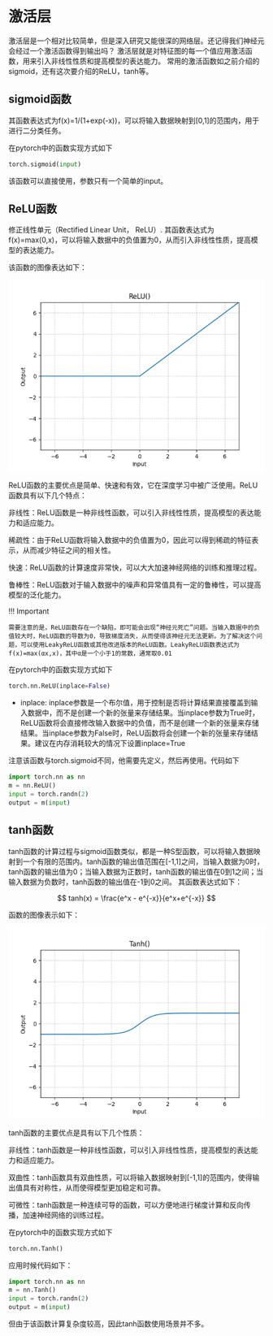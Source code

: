 # 激活层

激活层是一个相对比较简单，但是深入研究又能很深的网络层。还记得我们神经元会经过一个激活函数得到输出吗？
激活层就是对特征图的每一个值应用激活函数，用来引入非线性性质和提高模型的表达能力。
常用的激活函数如之前介绍的sigmoid，还有这次要介绍的ReLU，tanh等。

## sigmoid函数

其函数表达式为f(x)=1/(1+exp(-x))，可以将输入数据映射到[0,1]的范围内，用于进行二分类任务。

在pytorch中的函数实现方式如下

```python
torch.sigmoid(input)
```
该函数可以直接使用，参数只有一个简单的input。

## ReLU函数

修正线性单元（Rectified Linear Unit， ReLU）.
其函数表达式为f(x)=max(0,x)，可以将输入数据中的负值置为0，从而引入非线性性质，提高模型的表达能力。

该函数的图像表达如下：

![](../img/02/03/ReLU.png)

ReLU函数的主要优点是简单、快速和有效，它在深度学习中被广泛使用。ReLU函数具有以下几个特点：

非线性：ReLU函数是一种非线性函数，可以引入非线性性质，提高模型的表达能力和适应能力。

稀疏性：由于ReLU函数将输入数据中的负值置为0，因此可以得到稀疏的特征表示，从而减少特征之间的相关性。

快速：ReLU函数的计算速度非常快，可以大大加速神经网络的训练和推理过程。

鲁棒性：ReLU函数对于输入数据中的噪声和异常值具有一定的鲁棒性，可以提高模型的泛化能力。

!!! Important

    需要注意的是，ReLU函数存在一个缺陷，即可能会出现“神经元死亡”问题。当输入数据中的负值较大时，ReLU函数的导数为0，导致梯度消失，从而使得该神经元无法更新。为了解决这个问题，可以使用LeakyReLU函数或其他改进版本的ReLU函数。LeakyReLU函数表达式为f(x)=max(αx,x)，其中α是一个小于1的常数，通常取0.01

在pytorch中的函数实现方式如下

```python
torch.nn.ReLU(inplace=False)
```
- inplace: inplace参数是一个布尔值，用于控制是否将计算结果直接覆盖到输入数据中，而不是创建一个新的张量来存储结果。当inplace参数为True时，ReLU函数将会直接修改输入数据中的负值，而不是创建一个新的张量来存储结果。当inplace参数为False时，ReLU函数将会创建一个新的张量来存储结果。建议在内存消耗较大的情况下设置inplace=True

注意该函数与torch.sigmoid不同，他需要先定义，然后再使用。代码如下

```python
import torch.nn as nn
m = nn.ReLU()
input = torch.randn(2)
output = m(input)
```

## tanh函数

tanh函数的计算过程与sigmoid函数类似，都是一种S型函数，可以将输入数据映射到一个有限的范围内。tanh函数的输出值范围在[-1,1]之间，当输入数据为0时，tanh函数的输出值为0；当输入数据为正数时，tanh函数的输出值在0到1之间；当输入数据为负数时，tanh函数的输出值在-1到0之间。
其函数表达式如下：

$$ tanh(x) = \frac{e^x - e^{-x}}{e^x+e^{-x}} $$

函数的图像表示如下：

![](../img/02/03/Tanh.png)

tanh函数的主要优点是具有以下几个性质：

非线性：tanh函数是一种非线性函数，可以引入非线性性质，提高模型的表达能力和适应能力。

双曲性：tanh函数具有双曲性质，可以将输入数据映射到[-1,1]的范围内，使得输出值具有对称性，从而使得模型更加稳定和可靠。

可微性：tanh函数是一种连续可导的函数，可以方便地进行梯度计算和反向传播，加速神经网络的训练过程。


在pytorch中的函数实现方式如下

```python
torch.nn.Tanh()
```
应用时候代码如下：

```python
import torch.nn as nn
m = nn.Tanh()
input = torch.randn(2)
output = m(input)
```

但由于该函数计算复杂度较高，因此tanh函数使用场景并不多。
